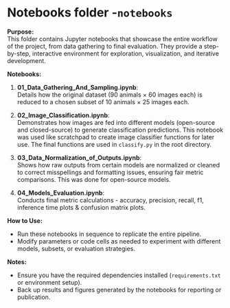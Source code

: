 # Notebooks folder -`notebooks`

**Purpose:**  
This folder contains Jupyter notebooks that showcase the entire workflow of the project, from data gathering to final evaluation. They provide a step-by-step, interactive environment for exploration, visualization, and iterative development.

**Notebooks:**

1. **01_Data_Gathering_And_Sampling.ipynb**:  
   Details how the original dataset (90 animals × 60 images each) is reduced to a chosen subset of 10 animals × 25 images each.

2. **02_Image_Classification.ipynb**:  
   Demonstrates how images are fed into different models (open-source and closed-source) to generate classification predictions. This notebook was used like scratchpad to create image classifier functions for later use. The final functions are used in `classify.py` in the root directory.

3. **03_Data_Normalization_of_Outputs.ipynb**:  
   Shows how raw outputs from certain models are normalized or cleaned to correct misspellings and formatting issues, ensuring fair metric comparisons. This was done for open-source models.

4. **04_Models_Evaluation.ipynb**:  
   Conducts final metric calculations - accuracy, precision, recall, f1, inference time plots & confusion matrix plots.

**How to Use:**
- Run these notebooks in sequence to replicate the entire pipeline.
- Modify parameters or code cells as needed to experiment with different models, subsets, or evaluation strategies.

**Notes:**
- Ensure you have the required dependencies installed (`requirements.txt` or environment setup).
- Back up results and figures generated by the notebooks for reporting or publication.

